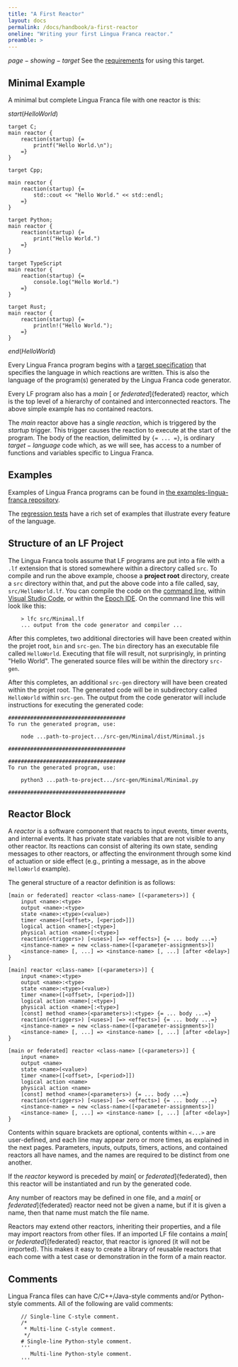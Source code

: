 ```yaml
---
title: "A First Reactor"
layout: docs
permalink: /docs/handbook/a-first-reactor
oneline: "Writing your first Lingua Franca reactor."
preamble: >
---
```


$page-showing-target$
See the [requirements](target-language-reference#requirements) for using this target.

## Minimal Example

A minimal but complete Lingua Franca file with one reactor is this:

$start(HelloWorld)$

```lf-c
target C;
main reactor {
    reaction(startup) {=
        printf("Hello World.\n");
    =}
}
```

```lf-cpp
target Cpp;

main reactor {
    reaction(startup) {=
        std::cout << "Hello World." << std::endl;
    =}
}

```

```lf-py
target Python;
main reactor {
    reaction(startup) {=
        print("Hello World.")
    =}
}
```

```lf-ts
target TypeScript
main reactor {
    reaction(startup) {=
        console.log("Hello World.")
    =}
}

```

```lf-rs
target Rust;
main reactor {
    reaction(startup) {=
        println!("Hello World.");
    =}
}
```

$end(HelloWorld)$

Every Lingua Franca program begins with a [target specification](target-declaration) that specifies the language in which reactions are written. This is also the language of the program(s) generated by the Lingua Franca code generator.

Every LF program also has a $main$ [ or $federated$]{federated} reactor, which is the top level of a hierarchy of contained and interconnected reactors. The above simple example has no contained reactors.

The $main$ reactor above has a single $reaction$, which is triggered by the $startup$ trigger. This trigger causes the reaction to execute at the start of the program. The body of the reaction, delimitted by `{= ... =}`, is ordinary $target-language$ code which, as we will see, has access to a number of functions and variables specific to Lingua Franca.

## Examples

Examples of Lingua Franca programs can be found in [the examples-lingua-franca repository](https://github.com/lf-lang/examples-lingua-franca/tree/main/).

The [regression tests](https://github.com/lf-lang/lingua-franca/tree/master/test/) have a rich set of examples that illustrate every feature of the language.

## Structure of an LF Project

The Lingua Franca tools assume that LF programs are put into a file with a `.lf` extension that is stored somewhere within a directory called `src`. To compile and run the above example, choose a **project root** directory, create a `src` directory within that, and put the above code into a file called, say, `src/HelloWorld.lf`. You can compile the code on the [command line](command-line-tools), within [Visual Studio Code](code-plugin), or within the [Epoch IDE](epoch-ide). On the command line this will look like this:

```
    > lfc src/Minimal.lf
    ... output from the code generator and compiler ...
```

<div class="lf-c lf-cpp lf-rs">

After this completes, two additional directories will have been created within the projet root, `bin` and `src-gen`. The `bin` directory has an executable file called `HelloWorld`. Executing that file will result, not surprisingly, in printing "Hello World". The generated source files will be within the directory `src-gen`.

</div>

<div class="lf-ts lf-py">

After this completes, an additional `src-gen` directory will have been created within the projet root. The generated code will be in subdirectory called `HelloWorld` within `src-gen`. The output from the code generator will include instructions for executing the generated code:

```lf-ts
#####################################
To run the generated program, use:

    node ...path-to-project.../src-gen/Minimal/dist/Minimal.js

#####################################
```

```lf-py
#####################################
To run the generated program, use:

    python3 ...path-to-project.../src-gen/Minimal/Minimal.py

#####################################
```

</div>

## Reactor Block

A $reactor$ is a software component that reacts to input events, timer events, and internal events. It has private state variables that are not visible to any other reactor. Its reactions can consist of altering its own state, sending messages to other reactors, or affecting the environment through some kind of actuation or side effect (e.g., printing a message, as in the above `HelloWorld` example).

The general structure of a reactor definition is as follows:

<div class="lf-c lf-ts">

```lf
[main or federated] reactor <class-name> [(<parameters>)] {
    input <name>:<type>
    output <name>:<type>
    state <name>:<type>(<value>)
    timer <name>([<offset>, [<period>]])
    logical action <name>[:<type>]
    physical action <name>[:<type>]
    reaction(<triggers>) [<uses>] [=> <effects>] {= ... body ...=}
    <instance-name> = new <class-name>([<parameter-assignments>])
    <instance-name> [, ...] => <instance-name> [, ...] [after <delay>]
}
```

</div>

<div class="lf-cpp lf-rs">

```lf
[main] reactor <class-name> [(<parameters>)] {
    input <name>:<type>
    output <name>:<type>
    state <name>:<type>(<value>)
    timer <name>([<offset>, [<period>]])
    logical action <name>[:<type>]
    physical action <name>[:<type>]
    [const] method <name>(<parameters>):<type> {= ... body ...=}
    reaction(<triggers>) [<uses>] [=> <effects>] {= ... body ...=}
    <instance-name> = new <class-name>([<parameter-assignments>])
    <instance-name> [, ...] => <instance-name> [, ...] [after <delay>]
}
```

</div>

<div class="lf-py">

```lf
[main or federated] reactor <class-name> [(<parameters>)] {
    input <name>
    output <name>
    state <name>(<value>)
    timer <name>([<offset>, [<period>]])
    logical action <name>
    physical action <name>
    [const] method <name>(<parameters>) {= ... body ...=}
    reaction(<triggers>) [<uses>] [=> <effects>] {= ... body ...=}
    <instance-name> = new <class-name>([<parameter-assignments>])
    <instance-name> [, ...] => <instance-name> [, ...] [after <delay>]
}
```

</div>

Contents within square brackets are optional, contents within `<...>` are user-defined, and each line may appear zero or more times, as explained in the next pages. Parameters, inputs, outputs, timers, actions, and contained reactors all have names, and the names are required to be distinct from one another.

If the $reactor$ keyword is preceded by $main$[ or $federated$]{federated}, then this reactor will be instantiated and run by the generated code.

Any number of reactors may be defined in one file, and a $main$[ or $federated$]{federated} reactor need not be given a name, but if it is given a name, then that name must match the file name.

Reactors may extend other reactors, inheriting their properties, and a file may import reactors from other files. If an imported LF file contains a $main$[ or $federated$]{federated} reactor, that reactor is ignored (it will not be imported). This makes it easy to create a library of reusable reactors that each come with a test case or demonstration in the form of a main reactor.

## Comments

Lingua Franca files can have C/C++/Java-style comments and/or Python-style comments. All of the following are valid comments:

```lf
    // Single-line C-style comment.
    /*
     * Multi-line C-style comment.
     */
    # Single-line Python-style comment.
    '''
       Multi-line Python-style comment.
    '''
```
